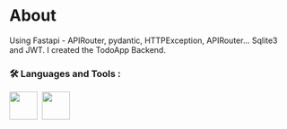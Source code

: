 # About 
Using Fastapi - APIRouter, pydantic, HTTPException, APIRouter... Sqlite3 and JWT.
I created the TodoApp Backend.

### :hammer_and_wrench: Languages and Tools :
<div>
  <img src="https://i.pinimg.com/564x/82/a2/18/82a2188c985ce75402ae44fc43fe7e5e.jpg"  width="50" height="50"/>&nbsp;  
  <img src="https://pbs.twimg.com/profile_images/1786389425678663680/zlm8fLps_400x400.png"  width="50" height="50"/>&nbsp; 
<div/>


